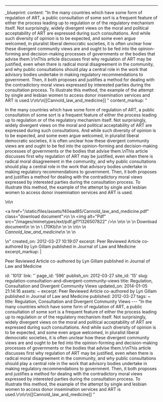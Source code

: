---
_blueprint:
  content: "In the many countries which have some form of regulation of ART, a public
    consultation of some sort is a frequent feature of either the process leading
    up to regulation or of the regulatory mechanism itself. Not surprisingly, widely
    divergent views on the moral and political acceptability of ART are expressed
    during such consultations. And while such diversity of opinion is to be expected,
    and some even argue welcomed, in pluralist liberal democratic societies, it is
    often unclear how these divergent community views are and ought to be fed into
    the opinion-forming and decision-making processes of governments or the bodies
    that advise them.\r\nThis article discusses first why regulation of ART may be
    justified, even when there is radical moral disagreement in the community, and
    why public consultations should play a central role in the work that advisory
    bodies undertake in making regulatory recommendations to government. Then, it
    both proposes and justifies a method for dealing with the contradictory moral
    views expressed by interested parties during the consultation process. To illustrate
    this method, the example of the attempt by single and lesbian women to access
    donor insemination services and ART is used.\r\n\r\n[[Cannold_law_and_medicine]] "
  content_markup: "<p>In the many countries which have some form of regulation of
    ART, a public consultation of some sort is a frequent feature of either the process
    leading up to regulation or of the regulatory mechanism itself. Not surprisingly,
    widely divergent views on the moral and political acceptability of ART are expressed
    during such consultations. And while such diversity of opinion is to be expected,
    and some even argue welcomed, in pluralist liberal democratic societies, it is
    often unclear how these divergent community views are and ought to be fed into
    the opinion-forming and decision-making processes of governments or the bodies
    that advise them.\nThis article discusses first why regulation of ART may be justified,
    even when there is radical moral disagreement in the community, and why public
    consultations should play a central role in the work that advisory bodies undertake
    in making regulatory recommendations to government. Then, it both proposes and
    justifies a method for dealing with the contradictory moral views expressed by
    interested parties during the consultation process. To illustrate this method,
    the example of the attempt by single and lesbian women to access donor insemination
    services and ART is used.</p>\n\n<p><a href=\"/static/files/assets/f40ead85/Cannold_law_and_medicine.pdf\"
    class=\"download document\">\n    \n      <img alt=\"Pdf\" src=\"/images/mimetypes/ext/pdf.gif?1326507822\"
    />\n    \n\n    <label>\n      <span>\n        Download document\n        \n          \n
    \           (70Kb)\n          \n        \n      </span>\n\n      \n        <br
    /><em>Cannold_law_and_medicine</em>\n      \n    </label>\n  </a></p>\n"
  created_on: 2012-03-27 10:19:07
  excerpt: Peer Reviewed Article co-authored by Lyn Gillam published in Journal of
    Law and Medicine
  excerpt_markup: |
    <p>Peer Reviewed Article co-authored by Lyn Gillam published in Journal of Law and Medicine</p>
  id: '1013'
  link: ''
  page_id: '596'
  publish_on: 2012-03-27
  site_id: '15'
  slug: regulation-consultation-and-divergent-community-views
  title: Regulation, Consultation and Divergent Community Views
  updated_on: 2014-01-05 21:14:16
assets: ~
excerpt: Peer Reviewed Article co-authored by Lyn Gillam published in Journal of Law
  and Medicine
published: 2012-03-27
tags: ~
title: Regulation, Consultation and Divergent Community Views
--- "In the many countries which have some form of regulation of ART, a public consultation
  of some sort is a frequent feature of either the process leading up to regulation
  or of the regulatory mechanism itself. Not surprisingly, widely divergent views
  on the moral and political acceptability of ART are expressed during such consultations.
  And while such diversity of opinion is to be expected, and some even argue welcomed,
  in pluralist liberal democratic societies, it is often unclear how these divergent
  community views are and ought to be fed into the opinion-forming and decision-making
  processes of governments or the bodies that advise them.\r\nThis article discusses
  first why regulation of ART may be justified, even when there is radical moral disagreement
  in the community, and why public consultations should play a central role in the
  work that advisory bodies undertake in making regulatory recommendations to government.
  Then, it both proposes and justifies a method for dealing with the contradictory
  moral views expressed by interested parties during the consultation process. To
  illustrate this method, the example of the attempt by single and lesbian women to
  access donor insemination services and ART is used.\r\n\r\n[[Cannold_law_and_medicine]] "
